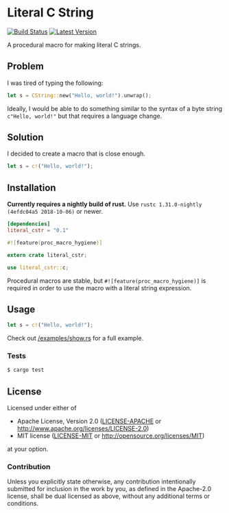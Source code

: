 # Literal C String

[![Build Status](https://travis-ci.com/hjr3/literal_cstr.svg?branch=master)](https://travis-ci.com/hjr3/literal_cstr)
[![Latest Version](https://img.shields.io/crates/v/literal_cstr.svg)](https://crates.io/crates/literal_cstr)

A procedural macro for making literal C strings.

## Problem

I was tired of typing the following:

```rust
let s = CString::new("Hello, world!").unwrap();
```

Ideally, I would be able to do something similar to the syntax of a byte string `c"Hello, world!"` but that requires a language change.

## Solution

I decided to create a macro that is close enough.

```rust
let s = c!("Hello, world!");
```

## Installation

**Currently requires a nightly build of rust.** Use `rustc 1.31.0-nightly (4efdc04a5 2018-10-06)` or newer.

```toml
[dependencies]
literal_cstr = "0.1"
```

```rust
#![feature(proc_macro_hygiene)]

extern crate literal_cstr;

use literal_cstr::c;
```

Procedural macros are stable, but `#![feature(proc_macro_hygiene)]` is required in order to use the macro with a literal string expression.

## Usage

```rust
let s = c!("Hello, world!");
```

Check out [/examples/show.rs](examples/show.rs) for a full example.

### Tests

```bash
$ cargo test
```

## License

Licensed under either of

 * Apache License, Version 2.0 ([LICENSE-APACHE](LICENSE-APACHE) or http://www.apache.org/licenses/LICENSE-2.0)
 * MIT license ([LICENSE-MIT](LICENSE-MIT) or http://opensource.org/licenses/MIT)

at your option.

### Contribution

Unless you explicitly state otherwise, any contribution intentionally submitted
for inclusion in the work by you, as defined in the Apache-2.0 license, shall be dual licensed as above, without any
additional terms or conditions.
